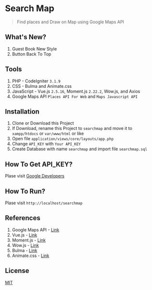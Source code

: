 # Search Map
> Find places and Draw on Map using Google Maps API

## What's New?
1. Guest Book New Style
2. Button Back To Top

## Tools
1. PHP - CodeIgniter `3.1.9`
2. CSS - Bulma and Animate.css
3. JavaScript - Vue.js `2.5.16`, Moment.js `2.22.2`, Wow.js, and Axios
4. Google Maps API `Places API For Web` and `Maps Javascript API`

## Installation
1. Clone or Download this Project
2. If Download, rename this Project to `searchmap` and move it to `xampp/htdocs` or `var/www/html` or like
3. Open file `application/views/core/layouts/app.php`
4. Change `API_KEY` with `Your API_KEY`
5. Create Database with name `searchmap` and import file `searchmap.sql`

## How To Get API_KEY?
Plase visit [Google Developers](https://developers.google.com/maps/documentation/javascript/get-api-key)

## How To Run?
Plase visit `http://localhost/searchmap`

## References
1. Google Maps API - [Link](https://developers.google.com/maps/documentation)
2. Vue.js - [Link](https://vuejs.org)
3. Moment.js - [Link](https://momentjs.com)
4. Wow.js - [Link](https://wowjs.uk)
5. Bulma - [Link](https://bulma.io)
6. Animate.css - [Link](https://daneden.github.io/animate.css)

## License
[MIT](https://github.com/andriannus/searchmap/blob/master/LICENSE)